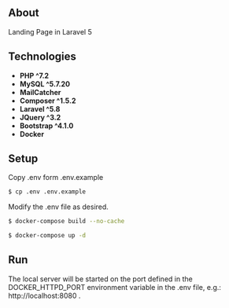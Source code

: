 ## About

Landing Page in Laravel 5

## Technologies

- **PHP ^7.2**
- **MySQL ^5.7.20**
- **MailCatcher**
- **Composer ^1.5.2**
- **Laravel ^5.8**
- **JQuery ^3.2**
- **Bootstrap ^4.1.0**
- **Docker**

## Setup

Copy .env form .env.example

```bash
$ cp .env .env.example
```

Modify the .env file as desired.

```bash
$ docker-compose build --no-cache

$ docker-compose up -d
```

## Run

The local server will be started on the port defined in the DOCKER_HTTPD_PORT environment variable in the .env file, e.g.: http://localhost:8080 .

